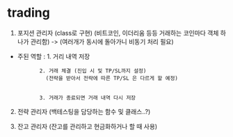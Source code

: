 # trading


1. 포지션 관리자 (class로 구현)
(비트코인, 이더리움 등등 거래하는 코인마다 객체 하나가 관리함) -> (여러개가 동시에 돌아가니 비동기 처리 필요)


 - 주된 역할 : 1. 거리 내역 저장


              2. 거래 체결 (진입 시 및 TP/SL까지 설정)
                (전략을 받아서 전략에 따른 TP/SL 은 다르게 할 예정)
                
                
              3. 거래가 종료되면 거래 내역 다시 저장
              
              
2. 전략 관리자 (백테스팅을 담당하는 함수 및 클래스..?)


3. 잔고 관리자 (잔고를 관리하고 현금화하거나 할 때 사용)
              

